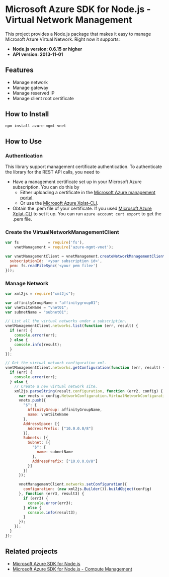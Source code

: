# Microsoft Azure SDK for Node.js - Virtual Network Management

This project provides a Node.js package that makes it easy to manage Microsoft Azure Virtual Network. Right now it supports:
- **Node.js version: 0.6.15 or higher**
- **API version: 2013-11-01**

## Features

- Manage network
- Manage gateway
- Manage reserved IP
- Manage client root certificate

## How to Install

```bash
npm install azure-mgmt-vnet
```

## How to Use

### Authentication

This library support management certificate authentication. To authenticate the library for the REST API calls, you need to
* Have a management certificate set up in your Microsoft Azure subscription. You can do this by
  * Either uploading a certificate in the [Microsoft Azure management portal](https://manage.windowsazure.com).
  * Or use the [Microsoft Azure Xplat-CLI](https://github.com/WindowsAzure/azure-sdk-tools-xplat).
* Obtain the .pem file of your certificate. If you used [Microsoft Azure Xplat-CLI](https://github.com/WindowsAzure/azure-sdk-tools-xplat) to set it up. You can run ``azure account cert export`` to get the .pem file.

### Create the VirtualNetworkManagementClient

```javascript
var fs             = require('fs'),
    vnetManagement = require('azure-mgmt-vnet');

var vnetManagementClient = vnetManagement.createNetworkManagementClient(vnetManagement.createCertificateCloudCredentials({
  subscriptionId: '<your subscription id>',
  pem: fs.readFileSync('<your pem file>')
}));
```

### Manage Network

```javascript
var xml2js = require("xml2js");

var affinityGroupName = "affinitygroup01";
var vnetSiteName = "vnet01";
var subnetName = "subnet01";

// List all the virtual networks under a subscription.
vnetManagementClient.networks.list(function (err, result) {
  if (err) {
    console.error(err);
  } else {
    console.info(result);
  }
});

// Get the virtual network configuration xml.
vnetManagementClient.networks.getConfiguration(function (err, result) {
  if (err) {
    console.error(err);
  } else {
    // Create a new virtual network site.
    xml2js.parseString(result.configuration, function (err2, config) {
      var vnets = config.NetworkConfiguration.VirtualNetworkConfiguration[0].VirtualNetworkSites[0].VirtualNetworkSite;
      vnets.push({
        "$": {
          AffinityGroup: affinityGroupName,
          name: vnetSiteName
        },
        AddressSpace: [{
          AddressPrefix: ["10.0.0.0/8"]
        }],
        Subnets: [{
          Subnet: [{
            "$": {
              name: subnetName
            },
            AddressPrefix: ["10.0.0.0/8"]
          }]
        }]
      });

      vnetManagementClient.networks.setConfiguration({
        configuration: (new xml2js.Builder()).buildObject(config)
      }, function (err3, result3) {
        if (err3) {
          console.error(err3);
        } else {
          console.info(result3);
        }
      });
    });
  }
});
```

## Related projects

- [Microsoft Azure SDK for Node.js](https://github.com/WindowsAzure/azure-sdk-for-node)
- [Microsoft Azure SDK for Node.js - Compute Management](https://github.com/WindowsAzure/azure-sdk-for-node/tree/master/lib/services/computeManagement)
